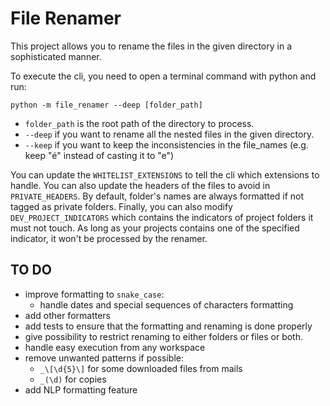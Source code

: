 # File Renamer

This project allows you to rename the files in the given directory in a sophisticated manner.

To execute the cli, you need to open a terminal command with python and run:

```
python -m file_renamer --deep [folder_path]
```

- `folder_path` is the root path of the directory to process.
- `--deep` if you want to rename all the nested files in the given directory.
- `--keep` if you want to keep the inconsistencies in the file_names (e.g. keep "é" instead of casting it to "e")

You can update the `WHITELIST_EXTENSIONS` to tell the cli which extensions to handle. You can also update the headers of the files to avoid in `PRIVATE_HEADERS`. By default, folder's names are always formatted if not tagged as private folders. Finally, you can also modify `DEV_PROJECT_INDICATORS` which contains the indicators of project folders it must not touch. As long as your projects contains one of the specified indicator, it won't be processed by the renamer.

## TO DO

- improve formatting to `snake_case`:
  - handle dates and special sequences of characters formatting
- add other formatters
- add tests to ensure that the formatting and renaming is done properly
- give possibility to restrict renaming to either folders or files or both.
- handle easy execution from any workspace
- remove unwanted patterns if possible:
  - `_\[\d{5}\]` for some downloaded files from mails
  - `_(\d)` for copies
- add NLP formatting feature
